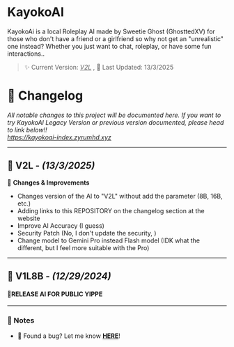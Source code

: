 # KayokoAI

KayokoAi is a local Roleplay AI made by Sweetie Ghost (GhosttedXV) for those who don't have a friend or a girlfriend so why not get an "unrealistic" one instead? Whether you just want to chat, roleplay, or have some fun interactions..

> ✨ Current Version: _<u>V2L_</u> ,
> 📅 Last Updated: 13/3/2025

# 📝 Changelog  
*All notable changes to this project will be documented here. If you want to try KayokoAI Legacy Version or previous version documented, please head to link below!!*  
*https://kayokoai-index.zyrumhd.xyz*

---

## 🎉 V2L - *(13/3/2025)*  
🔹 **Changes & Improvements**  
- Changes version of the AI to "V2L" without add the parameter (8B, 16B, etc.)
- Adding links to this REPOSITORY on the changelog section at the website
- Improve AI Accuracy (I guess)
- Security Patch (No, I don't update the security, )
- Change model to Gemini Pro instead Flash model (IDK what the different, but I feel more suitable with the Pro)


---

## 🎉 V1L8B - *(12/29/2024)*  
#### 🔹**RELEASE AI FOR PUBLIC YIPPE**
---

### 📌 Notes  
- 🐞 Found a bug? Let me know **[HERE](https://forms.gle/87fd9HDCiBu2bc458)**!  
